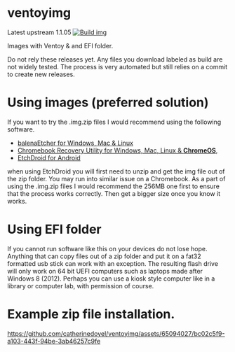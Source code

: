 # ventoyimg
Latest upstream 1.1.05
[![Build img](https://github.com/catherinedoyel/ventoyimg/actions/workflows/blank.yml/badge.svg)](https://github.com/catherinedoyel/ventoyimg/actions/workflows/blank.yml)

Images with Ventoy & and EFI folder.

Do not rely these releases yet. Any files you download labeled as build are not widely tested.
The process is very automated but still relies on a commit to create new releases.

# Using images (preferred solution)
If you want to try the .img.zip files I would recommend using the following software.
- [balenaEtcher for Windows, Mac & Linux](https://etcher.balena.io/)
- [Chromebook Recovery Utility for Windows, Mac, Linux & **ChromeOS**](https://chrome.google.com/webstore/detail/chromebook-recovery-utili/pocpnlppkickgojjlmhdmidojbmbodfm),
- [EtchDroid for Android ](https://play.google.com/store/apps/details?id=eu.depau.etchdroid)

when using EtchDroid you will first need to unzip and get the img file out of the zip folder. You may run into similar issue on a Chromebook.
As a part of using the .img.zip files I would recommend the 256MB one first to ensure that the process works correctly. Then get a bigger size once you know it works.

# Using EFI folder
If you cannot run software like this on your devices do not lose hope. Anything that can copy files out of a zip folder and put it on a fat32 formatted usb stick can work with an exception. The resulting flash drive will only work on 64 bit UEFI computers such as laptops made after Windows 8 (2012). Perhaps you can use a kiosk style computer like in a library or computer lab, with permission of course.

# Example zip file installation.

https://github.com/catherinedoyel/ventoyimg/assets/65094027/bc02c5f9-a103-443f-94be-3ab46257c9fe
